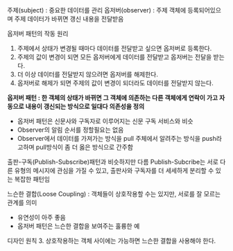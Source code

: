 주제(subject) : 중요한 데이터를 관리
옵저버(observer) : 주제 객체에 등록되어있으며 주제 데이터가 바뀌면 갱신 내용을 전달받음

옵저버 패턴의 작동 원리
1. 주제에서 상태가 변경될 때마다 데이터를 전달받고 싶으면 옵저버로 등록한다.
2. 주제의 값이 변경이 되면 모든 옵저버에게 데이터를 전달받고 옵저버는 전달을 받는다.
3. 더 이상 데이터를 전달받지 않으려면 옵저버를 해제한다.
4. 옵저버로 해제가 되면 주제의 값이 변경이 되더라도 데이터를 전달받지 않는다.

**옵저버 패턴 : 한 객체의 상태가 바뀌면 그 객체에 의존하는 다른 객체에게 연락이 가고 자동으로 내용이 갱신되는 방식으로 일대다 의존성을 정의**
- 옵저버 패턴은 신문사와 구독자로 이루어지는 신문 구독 서비스와 비슷
- Observer의 알림 순서를 정할필요는 없음
- Observer에서 데이터를 가져가는 방식을 pull 주체에서 알려주는 방식을 push라고하며 pull방식이 좀 더 옳은 방식으로 간주함

출판-구독(Publish-Subscribe)패턴과 비슷하지만 다름 Publish-Subcribe는 서로 다른 유형의 메시지에 관심을 가질 수 있고, 출판사와 구독자를 더 세세하게 분리할 수 있는 복잡한 패턴임

느슨한 결합(Loose Coupling) : 객체들이 상호작용할 수는 있지만, 서로를 잘 모르는 관계를 의미
- 유연성이 아주 좋음
- 옵저버 패턴은 느슨한 결합을 보여주는 훌륭한 예

디자인 원칙 
3. 상호작용하는 객체 사이에는 가능하면 느슨한 결합을 사용해야 한다.
